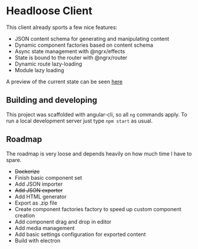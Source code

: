 # Headloose Client

This client already sports a few nice features:

- JSON content schema for generating and manipulating content
- Dynamic component factories based on content schema
- Async state management with @ngrx/effects
- State is bound to the router with @ngrx/router
- Dynamic route lazy-loading
- Module lazy loading

A preview of the current state can be seen [here](https://brunofenzl.github.io/headloose/)

## Building and developing

This project was scaffolded with angular-cli, so all `ng` commands apply. To run a local development server just type `npm start` as usual.

## Roadmap

The roadmap is very loose and depends heavily on how much time I have to spare.

- ~~Dockerize~~
- Finish basic component set
- Add JSON importer
- ~~Add JSON exporter~~
- Add HTML generator
- Export as .zip file
- Create component factories factory to speed up custom component creation
- Add component drag and drop in editor
- Add media management
- Add basic settings configuration for exported content
- Build with electron
